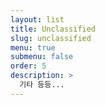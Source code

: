 ```yaml
---
layout: list
title: Unclassified
slug: unclassified
menu: true
submenu: false
order: 5
description: >
  기타 등등...
---
```

